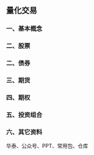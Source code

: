 ##  量化交易

### 一、基本概念

### 二、股票

### 二、债券

### 三、期货

### 四、期权

### 五、投资组合

### 六、其它资料

华泰、公众号、PPT、常用包、仓库


